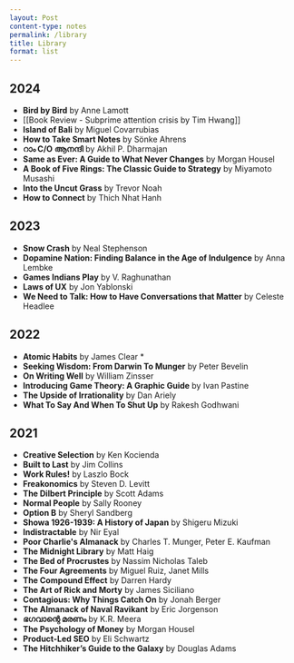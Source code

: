 ```yaml
---
layout: Post
content-type: notes
permalink: /library
title: Library
format: list
---
```



## 2024

- **Bird by Bird** by Anne Lamott
- [[Book Review - Subprime attention crisis by Tim Hwang]]
- **Island of Bali** by Miguel Covarrubias
- **How to Take Smart Notes** by Sönke Ahrens
- **റാം C/O ആനന്ദി** by Akhil P. Dharmajan
- **Same as Ever: A Guide to What Never Changes** by Morgan Housel
- **A Book of Five Rings: The Classic Guide to Strategy** by Miyamoto Musashi
- **Into the Uncut Grass** by Trevor Noah 
- **How to Connect** by Thich Nhat Hanh

##  2023

- **Snow Crash** by Neal Stephenson
- **Dopamine Nation: Finding Balance in the Age of Indulgence** by Anna Lembke
- **Games Indians Play** by V. Raghunathan
- **Laws of UX** by Jon Yablonski
- **We Need to Talk: How to Have Conversations that Matter** by Celeste Headlee

## 2022
- **Atomic Habits** by James Clear *
- **Seeking Wisdom: From Darwin To Munger** by Peter Bevelin
- **On Writing Well** by William Zinsser
- **Introducing Game Theory: A Graphic Guide** by Ivan Pastine
- **The Upside of Irrationality** by Dan Ariely
- **What To Say And When To Shut Up** by Rakesh Godhwani

## 2021
- **Creative Selection** by Ken Kocienda 
- **Built to Last** by Jim Collins
- **Work Rules!** by Laszlo Bock 
- **Freakonomics** by Steven D. Levitt
- **The Dilbert Principle** by Scott Adams
- **Normal People** by Sally Rooney 
- **Option B** by Sheryl Sandberg
- **Showa 1926-1939: A History of Japan** by Shigeru Mizuki
- **Indistractable** by Nir Eyal
- **Poor Charlie's Almanack** by Charles T. Munger, Peter E. Kaufman
- **The Midnight Library** by Matt Haig
- **The Bed of Procrustes** by Nassim Nicholas Taleb
- **The Four Agreements** by Miguel Ruiz, Janet Mills
- **The Compound Effect** by Darren Hardy
- **The Art of Rick and Morty** by James Siciliano
- **Contagious: Why Things Catch On** by Jonah Berger
- **The Almanack of Naval Ravikant** by Eric Jorgenson
- **ഭഗവാന്റെ മരണം** by K.R. Meera
- **The Psychology of Money** by Morgan Housel
- **Product-Led SEO** by Eli Schwartz
- **The Hitchhiker’s Guide to the Galaxy** by Douglas Adams


